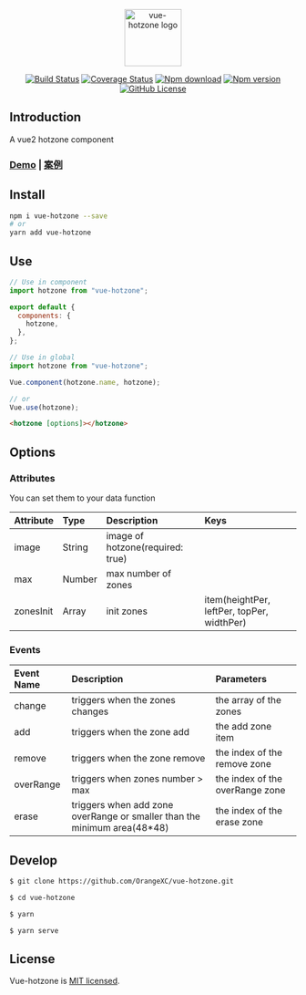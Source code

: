 <p align="center"><img width="100" src="https://i.loli.net/2019/09/03/dSJuMvDHA4izh3k.png" alt="vue-hotzone logo"></p>

<p align="center">
  <a href="https://travis-ci.com/OrangeXC/vue-hotzone"><img src="https://travis-ci.com/OrangeXC/vue-hotzone.svg?branch=master" alt="Build Status"></a>
  <a href="https://codecov.io/gh/OrangeXC/vue-hotzone"><img src="https://img.shields.io/codecov/c/github/OrangeXC/vue-hotzone/master.svg" alt="Coverage Status"></a>
  <a href="https://npmcharts.com/compare/vue-hotzone?minimal=true"><img src="https://img.shields.io/npm/dm/vue-hotzone" alt="Npm download"></a>
  <a href="https://www.npmjs.com/package/vue-hotzone"><img src="https://img.shields.io/npm/v/vue-hotzone" alt="Npm version"></a>
  <a href="https://github.com/OrangeXC/vue-hotzone/blob/master/LICENSE"><img src="https://img.shields.io/github/license/orangexc/vue-hotzone" alt="GitHub License"></a>
</p>

## Introduction

A vue2 hotzone component

### [Demo](https://vue-hotzone.orangexc.xyz/) | [案例](https://vue-hotzone.orangexc.xyz/)

## Install

```bash
npm i vue-hotzone --save
# or
yarn add vue-hotzone
```

## Use

```js
// Use in component
import hotzone from "vue-hotzone";

export default {
  components: {
    hotzone,
  },
};

// Use in global
import hotzone from "vue-hotzone";

Vue.component(hotzone.name, hotzone);

// or
Vue.use(hotzone);
```

```html
<hotzone [options]></hotzone>
```

## Options

### Attributes

You can set them to your data function

| Attribute | Type   | Description                      | Keys                                       |
| :-------- | :----- | :------------------------------- | :----------------------------------------- |
| image     | String | image of hotzone(required: true) |                                            |
| max       | Number | max number of zones              |                                            |
| zonesInit | Array  | init zones                       | item(heightPer, leftPer, topPer, widthPer) |

### Events

| Event Name | Description                                                               | Parameters                      |
| :--------- | :------------------------------------------------------------------------ | :------------------------------ |
| change     | triggers when the zones changes                                           | the array of the zones          |
| add        | triggers when the zone add                                                | the add zone item               |
| remove     | triggers when the zone remove                                             | the index of the remove zone    |
| overRange  | triggers when zones number > max                                          | the index of the overRange zone |
| erase      | triggers when add zone overRange or smaller than the minimum area(48\*48) | the index of the erase zone     |

## Develop

```bash
$ git clone https://github.com/OrangeXC/vue-hotzone.git

$ cd vue-hotzone

$ yarn

$ yarn serve
```

## License

Vue-hotzone is [MIT licensed](https://github.com/OrangeXC/vue-hotzone/blob/master/LICENSE).
